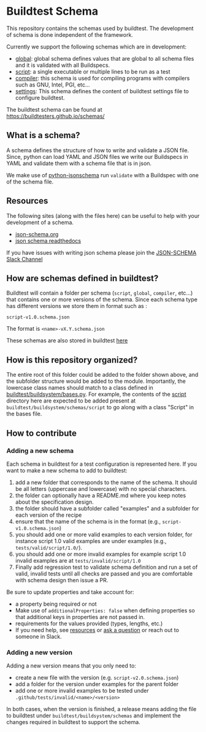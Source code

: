 # Buildtest Schema

This repository contains the schemas used by buildtest. The development of schema
is done independent of the framework. 

Currently we support the following schemas which are in development:

- [global](global): global schema defines values that are global to all schema files and it is validated with all Buildspecs.
- [script](script): a single executable or multiple lines to be run as a test
- [compiler](compiler): this schema is used for compiling programs with compilers such as GNU, Intel, PGI, etc...
- [settings](settings): This schema defines the content of buildtest settings file to configure buildtest.

The buildtest schema can be found at https://buildtesters.github.io/schemas/

## What is a schema?

A schema defines the structure of how to write and validate a JSON file. Since,
python can load YAML and JSON files we write our Buildspecs in YAML and validate
them with a schema file that is in json. 

We make use of [python-jsonschema](https://python-jsonschema.readthedocs.io/en/stable/)
run `validate` with a Buildspec with one of the schema file. 
 
## Resources

The following sites (along with the files here) can be useful to help with your development
of a schema.

 - [json-schema.org](https://json-schema.org/)
 - [json schema readthedocs](https://python-jsonschema.readthedocs.io/en/stable/)
 
If you have issues with writing json schema please join the [JSON-SCHEMA Slack Channel](http://json-schema.slack.com)
 
## How are schemas defined in buildtest?

Buildtest will contain a folder per schema (`script`, `global`, `compiler`, etc...) that 
contains one or more versions of the schema. Since each schema type has 
different versions we store them in format such as :

```
script-v1.0.schema.json
```

The format is `<name>-vX.Y.schema.json`

These schemas are also stored in buildtest [here](https://github.com/buildtesters/buildtest/tree/devel/buildtest/buildsystem/schemas)


## How is this repository organized?

The entire root of this folder could be added to the folder shown above,
and the subfolder structure would be added to the module. Importantly,
the lowercase class names should match to a class defined in [buildtest/buildsystem/bases.py](https://github.com/buildtesters/buildtest/tree/devel/buildtest/buildsystem/schemas).
For example, the contents of the [script](script) directory here are expected 
to be added present at `buildtest/buildsystem/schemas/script` to go
along with a class "Script" in the bases file. 


## How to contribute

### Adding a new schema

Each schema in buildtest for a test configuration is represented here.
If you want to make a new schema to add to buildtest:

 1. add a new folder that corresponds to the name of the schema. It should be all letters (uppercase and lowercase) with no special characters.
 2. the folder can optionally have a README.md where you keep notes about the specification design.
 3. the folder should have a subfolder called "examples" and a subfolder for each version of the recipe
 4. ensure that the name of the schema is in the format (e.g., `script-v1.0.schema.json`)
 5. you should add one or more valid examples to each version folder, for instance script 1.0 valid examples are under examples (e.g., `tests/valid/script/1.0/`). 
 6. you should add one or more invalid examples for example script 1.0 invalid examples are at `tests/invalid/script/1.0`
 7. Finally add regression test to validate schema definition and run a set of valid, invalid tests until all checks are passed and you are comfortable with schema design then issue a PR. 
 
Be sure to update properties and take account for:
  - a property being required or not
  - Make use of `additionalProperties: false` when defining properties so that additional keys in properties are not passed in.
  - requirements for the values provided (types, lengths, etc.) 
  - If you need help, see [resources](#resources) or [ask a question](https://github.com/buildtesters/schemas/issues) 
    or reach out to someone in Slack.

### Adding a new version

Adding a new version means that you only need to:

 - create a new file with the version (e.g. `script-v2.0.schema.json`)
 - add a folder for the version under examples for the parent folder
 - add one or more invalid examples to be tested under `.github/tests/invalid/<name>/<version>`

In both cases, when the version is finished, a release means adding the file to
buildtest under `buildtest/buildsystem/schemas` and implement the changes
required in buildtest to support the schema. 

